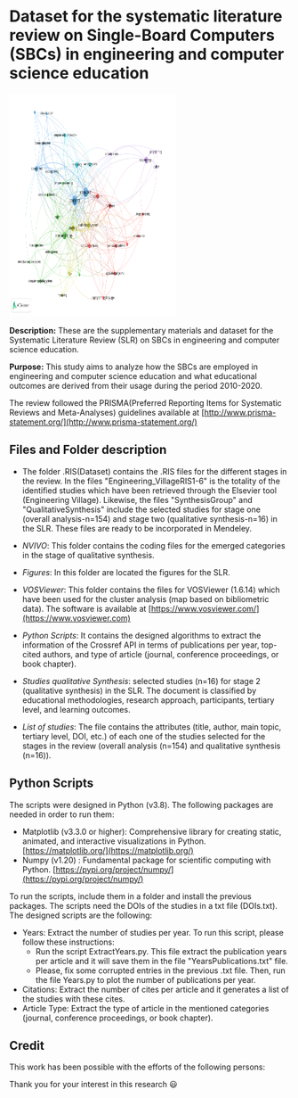 # Dataset for the systematic literature review on Single-Board Computers (SBCs) in engineering and computer science education

<img src="https://github.com/Uniminutoarduino/SBCReview/blob/main/Figures/Fig3.png?raw=true" width="300" height="400">

**Description:** These are the supplementary materials and dataset for the Systematic Literature Review (SLR) on SBCs in engineering and computer science education. 

**Purpose:** This study aims to analyze how the SBCs are employed in engineering and computer science education and what educational outcomes are derived from their usage during the period 2010-2020.

The review followed the PRISMA(Preferred Reporting Items for Systematic Reviews and Meta-Analyses) guidelines available at [http://www.prisma-statement.org/](http://www.prisma-statement.org/) 

## Files and Folder description

- The folder .RIS(Dataset) contains the .RIS files for the different stages in the review. In the files "Engineering_VillageRIS1-6" is the totality of the identified studies which have been retrieved through the Elsevier tool (Engineering Village). Likewise, the files "SynthesisGroup" and "QualitativeSynthesis" include the selected studies for stage one (overall analysis-n=154) and stage two (qualitative synthesis-n=16) in the SLR. These files are ready to be incorporated in Mendeley. 

- *NVIVO*: This folder contains the coding files for the emerged categories in the stage of qualitative synthesis. 

- *Figures*: In this folder are located the figures for the SLR. 

- *VOSViewer*: This folder contains the files for VOSViewer (1.6.14) which have been used for the cluster analysis (map based on bibliometric data). The software is available at [https://www.vosviewer.com/](https://www.vosviewer.com) 

- *Python Scripts*: It contains the designed algorithms to extract the information of the Crossref API in terms of publications per year, top-cited authors, and type of article (journal, conference proceedings, or book chapter). 

- *Studies qualitative Synthesis*: selected studies (n=16) for stage 2 (qualitative synthesis) in the SLR. The document is classified by educational methodologies, research approach, participants, tertiary level, and learning outcomes. 

- *List of studies*: The file contains the attributes (title, author, main topic, tertiary level, DOI, etc.) of each one of the studies selected for the stages in the review (overall analysis (n=154) and qualitative synthesis (n=16)).

## Python Scripts

The scripts were designed in Python (v3.8). The following packages are needed in order to run them:

- Matplotlib (v3.3.0 or higher): Comprehensive library for creating static, animated, and interactive visualizations in Python. [https://matplotlib.org/](https://matplotlib.org/)
- Numpy (v1.20) : Fundamental package for scientific computing with Python. [https://pypi.org/project/numpy/](https://pypi.org/project/numpy/)

To run the scripts, include them in a folder and install the previous packages. The scripts need the DOIs of the studies in a txt file (DOIs.txt). The designed scripts are the following:

- Years: Extract the number of studies per year. To run this script, please follow these instructions:
  - Run the script ExtractYears.py. This file extract the publication years per article and it will save them in the file "YearsPublications.txt" file.
  - Please, fix some corrupted entries in the previous .txt file. Then, run the file Years.py to plot the number of publications per year.
- Citations: Extract the number of cites per article and it generates a list of the studies with these cites.
- Article Type: Extract the type of article in the mentioned categories (journal, conference proceedings, or book chapter).

## Credit
This work has been possible with the efforts of the following persons:


Thank you for your interest in this research :smiley:
